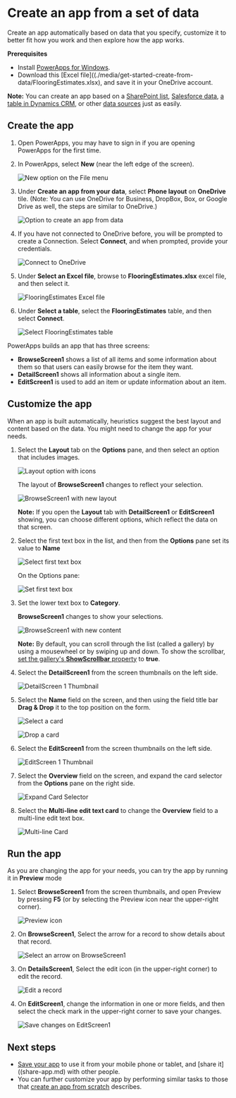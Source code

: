 <properties
	pageTitle="Create an app from a set of data | Microsoft PowerApps"
	description="Create an app automatically based on an existing set of data that you specify and then customize the UI to better suit your needs."
	services=""
	suite="powerapps"
	documentationCenter="na"
	authors="sarafankit"
	manager="erikre"
	editor=""
	tags=""/>

<tags
   ms.service="powerapps"
   ms.devlang="na"
   ms.topic="get-started-article"
   ms.tgt_pltfrm="na"
   ms.workload="na"
   ms.date="01/06/2015"
   ms.author="anneta"/>

# Create an app from a set of data

Create an app automatically based on data that you specify, customize it to better fit how you work and then explore how the app works.

**Prerequisites**

- Install [PowerApps for Windows](http://aka.ms/powerappsinstall).
- Download this [Excel file]((./media/get-started-create-from-data/FlooringEstimates.xlsx), and save it in your OneDrive account.


**Note:** You can create an app based on a [SharePoint list](app-from-sharepoint.md), [Salesforce data](app-from-saleforce.md), [a table in Dynamics CRM](app-from-dynamics.md), or other [data sources](add-and-manage-connections.md)  just as easily.

## Create the app ##

1. Open PowerApps, you may have to sign in if you are opening PowerApps for the first time.

1. In PowerApps, select **New** (near the left edge of the screen).

	![New option on the File menu](./media/get-started-create-from-data/file-new.png)

1. Under **Create an app from your data**, select **Phone layout** on **OneDrive** tile. (Note: You can use OneDrive for Business, DropBox, Box, or Google Drive as well, the steps are similar to OneDrive.)

	![Option to create an app from data](./media/get-started-create-from-data/create-from-data.png)

1. If you have not connected to OneDrive before, you will be prompted to create a Connection. Select **Connect**, and when prompted, provide your credentials.

	![Connect to OneDrive](./media/get-started-create-from-data/connect-onedrive.png)  

1. Under **Select an Excel file**, browse to **FlooringEstimates.xlsx** excel file, and then select it.

	![FlooringEstimates Excel file](./media/get-started-create-from-data/choose-spreadsheet.png)  

1. Under **Select a table**, select the **FlooringEstimates** table, and then select **Connect**.  

	![Select FlooringEstimates table](./media/get-started-create-from-data/choose-table.png)  

PowerApps builds an app that has three screens:

- **BrowseScreen1** shows a list of all items and some information about them so that users can easily browse for the item they want.
- **DetailScreen1** shows all information about a single item.
- **EditScreen1** is used to add an item or update information about an item.

## Customize the app ##
When an app is built automatically, heuristics suggest the best layout and content based on the data. You might need to change the app for your needs.

1. Select the **Layout** tab on the **Options** pane, and then select an option that includes images.

	![Layout option with icons](./media/get-started-create-from-data/change-layout.png)

	The layout of **BrowseScreen1** changes to reflect your selection.

	![BrowseScreen1 with new layout](./media/get-started-create-from-data/browse-layout.png)

	**Note:** If you open the **Layout** tab with **DetailScreen1** or **EditScreen1** showing, you can choose different options, which reflect the data on that screen.

1. Select the first text box in the list, and then from the **Options** pane set its value to **Name**

	![Select first text box](./media/get-started-create-from-data/select-gallery-textbox.png)
    
    On the Options pane:
    
    ![Set first text box](./media/get-started-create-from-data/set-gallery-textbox.png)

1. Set the lower text box to **Category**.

	**BrowseScreen1** changes to show your selections.

	![BrowseScreen1 with new content](./media/get-started-create-from-data/browse-content.png)

	**Note:** By default, you can scroll through the list (called a gallery) by using a mousewheel or by swiping up and down. To show the scrollbar, [set the gallery's **ShowScrollbar** property](get-started-test-drive.md#configure-a-control) to **true**.

1. Select the **DetailScreen1** from the screen thumbnails on the left side.

    ![DetailScreen 1 Thumbnail](./media/get-started-create-from-data/detail-screen-thumbnail.png) 

1. Select the **Name** field on the screen, and then using the field title bar **Drag & Drop** it to the top position on the form.
    
    ![Select a card](./media/get-started-create-from-data/select-card.png)
    
    ![Drop a card](./media/get-started-create-from-data/card-on-top.png)
     
1. Select the **EditScreen1** from the screen thumbnails on the left side.

    ![EditScreen 1 Thumbnail](./media/get-started-create-from-data/edit-screen-thumbnail.png)

1. Select the **Overview** field on the screen, and expand the card selector from the **Options** pane on the right side.

    ![Expand Card Selector](./media/get-started-create-from-data/card-selector.png)

1. Select the **Multi-line edit text card** to change the **Overview** field to a multi-line edit text box.
    
    ![Multi-line Card](./media/get-started-create-from-data/select-multiline-card.png)

## Run the app ##
As you are changing the app for your needs, you can try the app by running it in **Preview** mode 

1. Select **BrowseScreen1** from the screen thumbnails, and open Preview by pressing **F5** (or by selecting the Preview icon near the upper-right corner).

	![Preview icon](./media/get-started-create-from-data/open-preview.png)

1. On **BrowseScreen1**, Select the arrow for a record to show details about that record.

	![Select an arrow on BrowseScreen1](./media/get-started-create-from-data/select-record.png)

1. On **DetailsScreen1**, Select the edit icon (in the upper-right corner) to edit the record.

	![Edit a record](./media/get-started-create-from-data/edit-record.png)

1. On **EditScreen1**, change the information in one or more fields, and then select the check mark in the upper-right corner to save your changes.

	![Save changes on EditScreen1](./media/get-started-create-from-data/save-record.png)

## Next steps ##
- [Save your app](save-an-app.md) to use it from your mobile phone or tablet, and [share it]((share-app.md) with other people.
- You can further customize your app by performing similar tasks to those that [create an app from scratch](get-started-create-from-blank.md) describes.